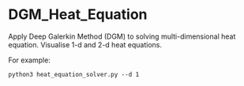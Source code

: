 # DGM_Heat_Equation

Apply Deep Galerkin Method (DGM) to solving multi-dimensional heat equation. Visualise 1-d and 2-d heat equations. 

For example:
```
python3 heat_equation_solver.py --d 1
```